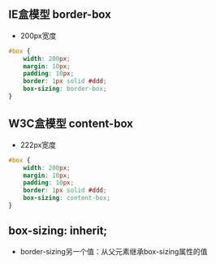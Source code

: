 ## IE盒模型 border-box

+ 200px宽度

```css
#box {
    width: 200px;
    margin: 10px;
    padding: 10px;
    border: 1px solid #ddd;
    box-sizing: border-box;
}
```
## W3C盒模型 content-box

+ 222px宽度

```css
#box {
    width: 200px;
    margin: 10px;
    padding: 10px;
    border: 1px solid #ddd;
    box-sizing: content-box;
}
```

## box-sizing: inherit;

+ border-sizing另一个值：从父元素继承box-sizing属性的值

